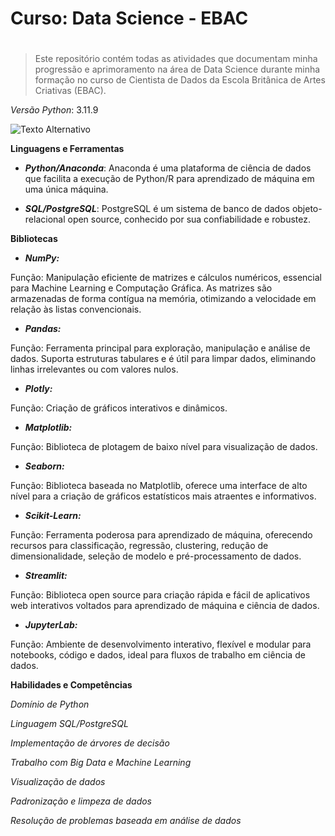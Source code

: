 # **Curso: Data Science - EBAC** <h1>


> Este repositório contém todas as atividades que documentam minha progressão e aprimoramento na área de Data Science durante minha formação no curso de Cientista de Dados da Escola Britânica de Artes Criativas (EBAC).


*Versão Python*: 3.11.9

![Texto Alternativo](https://imgbin.com/png/SiSR2Tvn/github-website-development-software-developer-programmer-png)

**Linguagens e Ferramentas**

 * ***Python/Anaconda***: Anaconda é uma plataforma de ciência de dados que facilita a execução de Python/R para aprendizado de máquina em uma única máquina.

 * ***SQL/PostgreSQL***: PostgreSQL é um sistema de banco de dados objeto-relacional open source, conhecido por sua confiabilidade e robustez.


**Bibliotecas**

 - ***NumPy:***

Função: Manipulação eficiente de matrizes e cálculos numéricos, essencial para Machine Learning e Computação Gráfica. As matrizes são armazenadas de forma contígua na memória, otimizando a velocidade em relação às listas convencionais.

 - ***Pandas:***

Função: Ferramenta principal para exploração, manipulação e análise de dados. Suporta estruturas tabulares e é útil para limpar dados, eliminando linhas irrelevantes ou com valores nulos.

 - ***Plotly:***

Função: Criação de gráficos interativos e dinâmicos.

 - ***Matplotlib:***

Função: Biblioteca de plotagem de baixo nível para visualização de dados.

 - ***Seaborn:***

Função: Biblioteca baseada no Matplotlib, oferece uma interface de alto nível para a criação de gráficos estatísticos mais atraentes e informativos.

 - ***Scikit-Learn:***

Função: Ferramenta poderosa para aprendizado de máquina, oferecendo recursos para classificação, regressão, clustering, redução de dimensionalidade, seleção de modelo e pré-processamento de dados.

 - ***Streamlit:***

Função: Biblioteca open source para criação rápida e fácil de aplicativos web interativos voltados para aprendizado de máquina e ciência de dados.

 - ***JupyterLab:***

Função: Ambiente de desenvolvimento interativo, flexível e modular para notebooks, código e dados, ideal para fluxos de trabalho em ciência de dados.


**Habilidades e Competências**

*Domínio de Python*

*Linguagem SQL/PostgreSQL*

*Implementação de árvores de decisão*

*Trabalho com Big Data e Machine Learning*

*Visualização de dados*

*Padronização e limpeza de dados*

*Resolução de problemas baseada em análise de dados*
